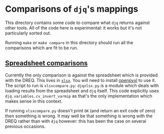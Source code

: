 # Comparisons of `djq`'s mappings
This directory contains some code to compare what `djq` returns
against other tools.  All of the code here is experimental: it works
but it's not particularly sorted out.

Running `make` or `make compare` in this directory should run all the
comparisons which are fit to be run.

## [Spreadsheet comparisons](xlsx/)
Currently the only comparison is against the spreadsheet which is
provided with the DREQ.  This lives in [`xlsx`](xlsx/).  You will need
to install [openpyxl](https://pypi.python.org/pypi/openpyxl) to use
it.  The script to run is `xlsxcompare.py`: `djqxlsx.py` is a module
which deals with loading results from the spreadsheet and `djq`
itself.  This code explicitly uses `djq.variables.cv_invert_varmip` as
that's the only implementation which makes sense in this context.

If running `xlsxcompare.py` doesn't print `OK` (and return an exit
code of zero) then something is wrong.  It may well be that something
is wrong with the DREQ rather than with `djq` however: this has been
the case on several previous occasions.